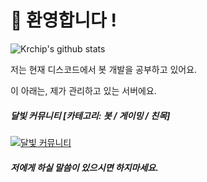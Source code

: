 # 👋 환영합니다 !
![Krchip's github stats](https://github-readme-stats.vercel.app/api?username=Krchip&show_icons=true&hide_border=true)

저는 현재 디스코드에서 봇 개발을 공부하고 있어요.

이 아래는, 제가 관리하고 있는 서버에요.

##### 달빛 커뮤니티 [카테고리: 봇 / 게이밍 / 친목]
[![달빛 커뮤니티](https://img.shields.io/discord/702880464893116518?color=%23FFFCC9&label=Discord&logo=Discord&logoColor=%23FFFFFF&style=for-the-badge)](https://discord.gg/4mcPC9z)

##### 저에게 하실 말씀이 있으시면 하지마세요.
